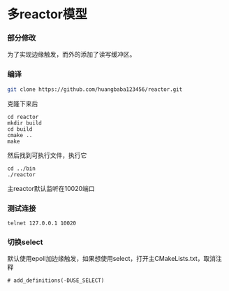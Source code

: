 # 多reactor模型

### 部分修改

为了实现边缘触发，而外的添加了读写缓冲区。

### 编译

```bash
git clone https://github.com/huangbaba123456/reactor.git
```

克隆下来后

```
cd reactor
mkdir build
cd build
cmake ..
make
```

然后找到可执行文件，执行它

```
cd ../bin
./reactor
```

主reactor默认监听在10020端口

### 测试连接

```
telnet 127.0.0.1 10020
```

### 切换select

默认使用epoll加边缘触发，如果想使用select，打开主CMakeLists.txt，取消注释
```
# add_definitions(-DUSE_SELECT)
```